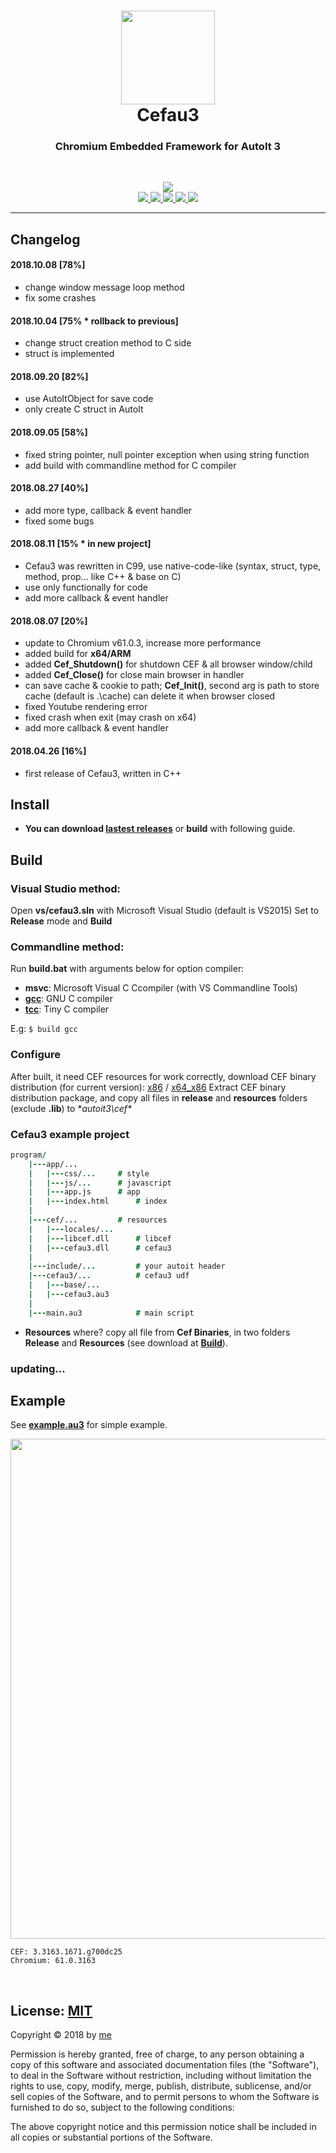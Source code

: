 <p>
	<h1 align="center">
		<img src="https://raw.githubusercontent.com/wy3/cefau3/master/cefau3.png" width=150>
		<br>
		Cefau3
	</h1>
	<h3 align="center">Chromium Embedded Framework for AutoIt 3</h3>
	<br>
	<p align="center">
		<a href="https://ci.appveyor.com/project/wy3/cefau3" target="_blank">
			<img src="https://ci.appveyor.com/api/projects/status/github/wy3/cefau3?branch=master&svg=true">
		</a>
		<br>
		<a href="#">
			<img src="https://img.shields.io/badge/platform-win32/x86/x64-lightgrey.svg">
		</a>
		<a href="http://opensource.spotify.com/cefbuilds/index.html">
			<img src="https://img.shields.io/badge/cef-3.3163-blue.svg">
		</a>
		<a href="#">
			<img src="https://img.shields.io/badge/chromium-61.0.3-red.svg">
		</a>
		<a href="https://github.com/wy3">
			<img src="https://img.shields.io/badge/author-wuuyi123-orange.svg">
		</a>
		<a href="https://github.com/wy3/cefau3/blob/master/LICENSE">
			<img src="https://img.shields.io/badge/license-MIT-green.svg">
		</a>
	</p>
</p>

-------
## Changelog

#### 2018.10.08 [78%]
- change window message loop method
- fix some crashes

#### 2018.10.04 [75% * rollback to previous]
- change struct creation method to C side
- struct is implemented

#### 2018.09.20 [82%]
- use AutoItObject for save code
- only create C struct in AutoIt

#### 2018.09.05 [58%]
- fixed string pointer, null pointer exception when using string function
- add build with commandline method for C compiler

#### 2018.08.27 [40%]
- add more type, callback & event handler
- fixed some bugs

#### 2018.08.11 [15% * in new project]
- Cefau3 was rewritten in C99, use native-code-like (syntax, struct, type, method, prop... like C++ & base on C)
- use only functionally for code
- add more callback & event handler

#### 2018.08.07 [20%]
- update to Chromium v61.0.3, increase more performance
- added build for __x64/ARM__
- added __Cef_Shutdown()__ for shutdown CEF & all browser window/child
- added __Cef_Close()__ for close main browser in handler
- can save cache & cookie to path; __Cef_Init()__, second arg is path to store cache (default is .\cache) can delete it when browser closed
- fixed Youtube rendering error
- fixed crash when exit (may crash on x64)
- add more callback & event handler

#### 2018.04.26 [16%]
- first release of Cefau3, written in C++

## Install

- **You can download [lastest releases](https://github.com/wy3/cefau3/releases)** or **build** with following guide.

## Build

### Visual Studio method:
Open **vs/cefau3.sln** with Microsoft Visual Studio (default is VS2015)
Set to **Release** mode and **Build**

### Commandline method:
Run **build.bat** with arguments below for option compiler:
- **msvc**: Microsoft Visual C Ccompiler (with VS Commandline Tools)
- [**gcc**](http://www.mingw.org/): GNU C compiler
- [**tcc**](https://bellard.org/tcc/): Tiny C compiler

E.g: `$ build gcc`

### Configure

After built, it need CEF resources for work correctly, download CEF binary distribution (for current version): [x86](http://opensource.spotify.com/cefbuilds/cef_binary_3.3163.1671.g700dc25_windows32_minimal.tar.bz2) / [x64_x86](http://opensource.spotify.com/cefbuilds/cef_binary_3.3163.1671.g700dc25_windows64_minimal.tar.bz2)
Extract CEF binary distribution package, and copy all files in **release** and **resources** folders (exclude **.lib**) to **autoit3\cef\**

### Cefau3 example project

```j
program/
	|---app/...
	|	|---css/...		# style
	|	|---js/...		# javascript
	|	|---app.js		# app
	|	|---index.html		# index
	|
	|---cef/...			# resources
	|	|---locales/...
	|	|---libcef.dll		# libcef
	|	|---cefau3.dll		# cefau3
	|
	|---include/...			# your autoit header
	|---cefau3/...			# cefau3 udf
	|	|---base/...
	|	|---cefau3.au3
	|
	|---main.au3			# main script
```

- **Resources** where? copy all file from **Cef Binaries**, in two folders **Release** and **Resources** (see download at [**Build**](https://github.com/wy3/cefau3/blob/master/README.md#build-or)).

### updating...

## Example

See [**example.au3**](https://github.com/wy3/cefau3/blob/master/autoit3/example.au3) for simple example.

<p align="center">
	<img src="https://i.imgur.com/ySunmEr.png" width=800>
</p>

```batch
CEF: 3.3163.1671.g700dc25
Chromium: 61.0.3163
```

<br>

## License: [MIT](https://github.com/wy3/cefau3/blob/master/LICENSE)

Copyright © 2018 by [me](https://github.com/wy3)

Permission is hereby granted, free of charge, to any person obtaining a copy
of this software and associated documentation files (the "Software"), to deal
in the Software without restriction, including without limitation the rights
to use, copy, modify, merge, publish, distribute, sublicense, and/or sell
copies of the Software, and to permit persons to whom the Software is
furnished to do so, subject to the following conditions:

The above copyright notice and this permission notice shall be included in all
copies or substantial portions of the Software.
